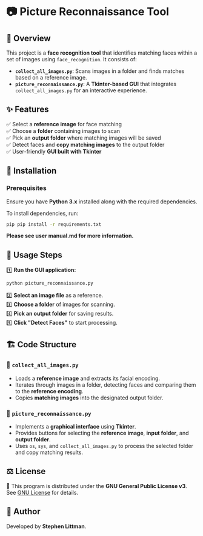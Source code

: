 # 📷 Picture Reconnaissance Tool

## 📝 Overview
This project is a **face recognition tool** that identifies matching faces within a set of images using `face_recognition`. It consists of:
- **`collect_all_images.py`**: Scans images in a folder and finds matches based on a reference image.
- **`picture_reconnaissance.py`**: A **Tkinter-based GUI** that integrates `collect_all_images.py` for an interactive experience.

## ✨ Features
✅ Select a **reference image** for face matching  
✅ Choose a **folder** containing images to scan  
✅ Pick an **output folder** where matching images will be saved  
✅ Detect faces and **copy matching images** to the output folder  
✅ User-friendly **GUI built with Tkinter**  

## 🔧 Installation
### **Prerequisites**
Ensure you have **Python 3.x** installed along with the required dependencies.

To install dependencies, run:
```bash
pip pip install -r requirements.txt
```
**Please see user manual.md for more information.**

## 🚀 Usage Steps
1️⃣ **Run the GUI application:**  
   ```bash
   python picture_reconnaissance.py
   ```
2️⃣ **Select an image file** as a reference.  
3️⃣ **Choose a folder** of images for scanning.  
4️⃣ **Pick an output folder** for saving results.  
5️⃣ **Click "Detect Faces"** to start processing.  

## 🏗️ Code Structure
### 🔹 `collect_all_images.py`
- Loads a **reference image** and extracts its facial encoding.
- Iterates through images in a folder, detecting faces and comparing them to the **reference encoding**.
- Copies **matching images** into the designated output folder.

### 🔹 `picture_reconnaissance.py`
- Implements a **graphical interface** using **Tkinter**.
- Provides buttons for selecting the **reference image**, **input folder**, and **output folder**.
- Uses `os`, `sys`, and `collect_all_images.py` to process the selected folder and copy matching results.

## ⚖️ License
📜 This program is distributed under the **GNU General Public License v3**.  
See [GNU License](http://www.gnu.org/licenses/) for details.

## 👤 Author
Developed by **Stephen Littman**.